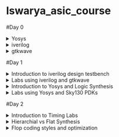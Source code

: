 # Iswarya_asic_course
#Day 0
<details>
<summary>
    Yosys
  </summary>

    
  I installed Yosys using the following commands:
    
```
    
$ git clone https://github.com/YosysHQ/yosys.git
$ cd yosys-master 
$ sudo apt install make (If make is not installed please install it) 
$ sudo apt-get install build-essential clang bison flex \
    libreadline-dev gawk tcl-dev libffi-dev git \
    graphviz xdot pkg-config python3 libboost-system-dev \
    libboost-python-dev libboost-filesystem-dev zlib1g-dev
$ make config-gcc
$ make 
$ sudo make install

```

Below is the screenshot showing successful installation:


![Screenshot from 2023-07-31 10-15-12](https://github.com/IswaryaIlanchezhiyan/Iswarya_asic_course/assets/140998760/67cfade5-3e17-4374-89ff-93c64bce279f)



Below is the screenshot showing successful launch:

![Screenshot from 2023-07-31 10-21-57](https://github.com/IswaryaIlanchezhiyan/Iswarya_asic_course/assets/140998760/8a6b68b0-d58c-403c-92a3-2a820a273b24)


</details>
<details>
<summary>
        iverilog
</summary>
I installed iverilog using the following command:

```

$ sudo apt-get install iverilog

```

Below is the screenshot showing successful installation:


![Screenshot from 2023-07-31 21-32-19](https://github.com/IswaryaIlanchezhiyan/Iswarya_asic_course/assets/140998760/cdd3a329-79a3-490f-b3c9-b5463d1a9f1c)

Below is the screenshot showing successful launch:



![Screenshot from 2023-07-31 21-32-34](https://github.com/IswaryaIlanchezhiyan/Iswarya_asic_course/assets/140998760/5e531280-719f-4b3c-ba58-dbd69cd72061)


    
</details>
<details>
    <summary>
        gtkwave
    </summary>
    I installed gtkwave using the following command:

```

sudo apt update
sudo apt install gtkwave

```

Below is the screenshot showing successful installation:


![Screenshot from 2023-07-31 21-40-40](https://github.com/IswaryaIlanchezhiyan/Iswarya_asic_course/assets/140998760/10ebb750-f2e9-4682-b8b8-6d19de17dfae)

Below is the screenshot showing successful launch:

![Screenshot from 2023-07-31 21-41-31](https://github.com/IswaryaIlanchezhiyan/Iswarya_asic_course/assets/140998760/52180ab8-a498-4974-8ab7-03ef29a9c3b4)

</details>

#Day 1
<details>
    <summary>
        Introduction to iverilog design testbench
    </summary>

    

**Simulator:**

It is a a device that enables the operator to reproduce or represent under test conditions phenomena likely to occur in actual performance.
iverilog is the simulator used for this course.

**How Simulator works**

- Simulator looks for the change in the values of input.
* Upon change to the input,output is evaluated.

**iverilog:**

Icarus Verilog is a compiler that translates Verilog source code into executable programs for simulation.

**iverilog based simulation flow**

![Screenshot from 2023-08-13 22-36-54](https://github.com/IswaryaIlanchezhiyan/Iswarya_asic_course/assets/140998760/a8b3e981-7319-49e5-8265-a0e93d06b646)

**Testbench:**

A conventional Verilog testbench is a code module that describes the stimulus to a logic design and checks whether the design's outputs match its specification.

![Screenshot from 2023-08-13 22-34-39](https://github.com/IswaryaIlanchezhiyan/Iswarya_asic_course/assets/140998760/6d813524-1fd4-4c11-8877-aa934f363536)
</details>

<details>
    <summary>
        Labs using iverilog and gtkwave
    </summary>

**1.Introduction to Labs**

Lab setup is made using the following link:

```
https://github.com/kunalg123/sky130RTLDesignAndSynthesisWorkshop.git

```


![Screenshot from 2023-08-13 23-35-59](https://github.com/IswaryaIlanchezhiyan/Iswarya_asic_course/assets/140998760/64edcb4b-85fb-48a6-939a-d833b750d707)

**2.Introduction to iverilog gtkwave**

A 2×1 multiplexer is used as an example for explaining how iverilog and gtkwave works.It initially creates a a.out file which eventually opened a dumpfile(tb_good_mux.vcd) for producing output.

The following commands are used for producing output:

```
$ iverilog  good_mux.v  tb_good_mux.v
$ ./a.out
$ gtkwave tb_good_mux.vcd

```

![Screenshot from 2023-08-13 23-52-48](https://github.com/IswaryaIlanchezhiyan/Iswarya_asic_course/assets/140998760/55419881-5dd1-482f-bac5-f0b9e6701245)

**Output Waveform**

![Screenshot from 2023-08-13 23-54-09](https://github.com/IswaryaIlanchezhiyan/Iswarya_asic_course/assets/140998760/34fc7a17-2c4b-4aca-b529-370bfa6dad81)
</details>
<details>
    <summary>
        Introduction to Yosys and Logic Synthesis
    </summary>
    
**Introduction to Yosys**

**Logic Synthesis**

RTL to gate level translation is called as synthesis.The design is converted into gates and connections are made between gates.This is given as a file called netlist.


**Synthesizer:**

Synthesizer is the tool used for synthesis.
Synthesis in VLSI is the process of converting your code (program) into a circuit. In terms of logic gates, synthesis is the process of translating an abstract design into a properly implemented chip. Hardware Description Languages (HDLs) are specific programming languages that are used to explain the hardware of a circuit.
Yosys is used as synthesizer in this course.


**Netlist:**

Netlist is also a description of a design written using a HDL code when it is written in an RTL style.The netlist is then supposed to perform the same function as the corresponding HDL code. The netlist out of the synthesis tool is fed into layout tools to produce the layout of the chip.

**RTL Design**
RTL (register-transfer level) design is a hardware design methodology that describes the behavior of digital circuits in terms of the flow of data between registers, and the operations that are performed on that data as it moves through the circuit.

**.lib**

A standard cell library is a collection of well defined and appropriately characterized logic gates that can be used to implement a digital design.The library files contain different flavours of standard gate which maybe like 2 input or 3 input gate with slower or medium or faster version of it.


**Yosys Setup**

![Screenshot from 2023-08-14 00-16-36](https://github.com/IswaryaIlanchezhiyan/Iswarya_asic_course/assets/140998760/0bb3b3fa-6654-40da-b7d3-41c37ca9cc34)

**Verify the synthesis**

![Screenshot from 2023-08-14 00-18-11](https://github.com/IswaryaIlanchezhiyan/Iswarya_asic_course/assets/140998760/b8e8725b-8ffe-4ae2-a8ee-e4374e2e5856)
</details>

<details>
    <summary>
        Labs using Yosys and Sky130 PDKs
    </summary>
    
Invoke and Synthesis using following commands:

**Invoke**

```
$ yosys
```

![Screenshot from 2023-08-14 01-28-49](https://github.com/IswaryaIlanchezhiyan/Iswarya_asic_course/assets/140998760/1193e665-0f8d-4c5c-a134-c49a29104b11)

**Read the library**

```
read_liberty -lib ../lib/sky130_fd_sc_hd__tt_025C_1v80.lib
```
**Read the design**

```
read_verilog good_mux.v
```
**Model Synthesis**

```
synth -top good_mux
```

**Generate Netfile**

```
abc -liberty ../lib/sky130_fd_sc_hd__tt_025C_1v80.lib
```

**abc** is used to convert RTL file into gate design.

![Screenshot from 2023-08-14 01-46-57](https://github.com/IswaryaIlanchezhiyan/Iswarya_asic_course/assets/140998760/867864e3-11fb-48c6-bde6-65160a41fa62)

**Graphical Version of Logic realized**

```
show
```

![Screenshot from 2023-08-14 01-51-43](https://github.com/IswaryaIlanchezhiyan/Iswarya_asic_course/assets/140998760/a65a2f5c-e48c-4989-9edb-7ffeafc84a07)

**How to write Netlist**

```
write_verilog good_mux_netlist.v
write_verilog -noattr good_mux_netlist.v


```
</details>

#Day 2
<details>
    <summary>
        Introduction to Timing Labs
    </summary>

The following command is used to open .lib file in gvim:


```
$ gvim ../lib/sky130_fd_sc_hd__tt_025C_1v80
```

![Screenshot from 2023-08-14 10-59-50](https://github.com/IswaryaIlanchezhiyan/Iswarya_asic_course/assets/140998760/7e7cddf1-817c-46fd-b82a-045bb4a68248)

The .lib files contains main element called **PVT**

**PVT:**

PVT in VLSI stands for Process, Voltage, and Temperature. Integrated circuits are designed in such a way so that they can function in a wide variety of temperatures and voltages, rather than a single temperature and voltage.

-PVT determines how my silicon is going to work under different conditions.

The .lib files also contains the details of standard cells which has the information of what are the gates used and its power values and its area.If the area of the gate is larger it means wider transistor is used which refers to more power consumption.

</details>
<details>
    <summary>
        Hierarchial vs Flat Synthesis
    </summary>

**Hierarchial Synthesis**

A hierarchical design approach divides the ASIC into smaller and simpler modules or blocks, each with its own functionality and interface, and then connects them by a top-level structure that defines the overall behavior and performance of the ASIC.

**Advantages:**

+ This approach has several advantages, such as better modularity, reusability, and scalability of the design
+ reduced complexity and size of the design
+ facilitation of parallelism and teamwork
+ improved quality and reliability of the design

**Disadvantages:**

+ requiring more planning and coordination
+ introducing more overhead and latency
+ potentially limiting optimization and performance

Commands used for Hierarchial Synthesis:

```
$ yosys
read_liberty -lib ../lib/sky130_fd_sc_hd__tt_025C_1v80.lib
read_verilog multiple_modules.v
synth -top multiple_modules
abc -liberty ../lib/sky130_fd_sc_hd__tt_025C_1v80.lib
show multiple_modules
write_verilog -noattr multiple_modules_hier.v
!gvim multiple_modules_hier.v
```

**Flat Synthesis**

A flat design approach treats the ASIC as a single, monolithic entity, without any submodules or levels of hierarchy, and uses basic components like gates, transistors, and wires. 

**Advantages:**

+ more flexibility and creativity for the designer to explore solutions and alternatives without restrictions
+ more optimization and performance
+ reducing overhead and latency


**Disadvantages:**

+ increases complexity and size of the design,
+ hinders parallelism and teamwork
+ can compromise quality and reliability
+ the design is harder to verify and test as a whole

Commands used for Flat Synthesis:

```
$ yosys
flatten
write_verilog -noattr multiple_modules_flat.v
!gvim multiple_modules_flat.v
show multiple_modules_flat
```
</details>
<details>
    <summary>
        Flop coding styles and optimization
    </summary>

Flop is a circuit that maintains a state until directed by input to change the state.

**Why flops**
Combinational circuits have glitches due to propagation delay.If there are multiple combinational circuits in a design ,the output of the design have more glitches in it.To avoid glitches,we are introducing flops inbetween combinational circuits .Flops have clock cycles to work which helps in restricting glitches from the input for providing satble output.

If the initial state of the flop is unknown ,the combinational circuit will evaluate into garbage value.So initializing the flop is an important thing.

The control pins in the flop known as Reset/Set is used to initialize the flop.Reset/Set can be synchronous or asynchronous.

**Lab flop synthesis simulations**
1.Using Asynchronous Reset

Commands used:

```
$ iverilog dff_asyncres.v tb_dff_asyncres.v
$ ./a.out
$ gtkwave tb_dff_asyncres.vcd 
```

![Screenshot from 2023-08-14 14-56-09](https://github.com/IswaryaIlanchezhiyan/Iswarya_asic_course/assets/140998760/8f1b3c5b-90e5-4d76-8394-f30e3ac50c35)

2.Using Asynchronous set


Commands used:

```
$ iverilog  dff_async_set.v tb_dff_async_set.v
$ ./a.out
$ gtkwave tb_dff_async_set.vcd
```

![Screenshot from 2023-08-14 15-01-42](https://github.com/IswaryaIlanchezhiyan/Iswarya_asic_course/assets/140998760/a02ef81f-8a62-4e3b-a470-67a6360eecb4)

3.Using Synchronous Reset

Commands used:

```
$ iverilog dff_syncres.v tb_dff_syncres.v
$ ./a.out
$ gtkwave tb_dff_syncres.vcd
```

![Screenshot from 2023-08-14 15-08-22](https://github.com/IswaryaIlanchezhiyan/Iswarya_asic_course/assets/140998760/bb581545-b984-4c5f-a606-9f9cf12a12a3)






</details>
